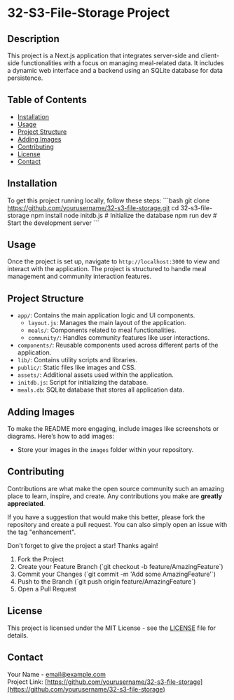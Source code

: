 
# 32-S3-File-Storage Project

## Description
This project is a Next.js application that integrates server-side and client-side functionalities with a focus on managing meal-related data. It includes a dynamic web interface and a backend using an SQLite database for data persistence.

## Table of Contents
- [Installation](#installation)
- [Usage](#usage)
- [Project Structure](#project-structure)
- [Adding Images](#adding-images)
- [Contributing](#contributing)
- [License](#license)
- [Contact](#contact)

## Installation
To get this project running locally, follow these steps:
\`\`\`bash
git clone https://github.com/yourusername/32-s3-file-storage.git
cd 32-s3-file-storage
npm install
node initdb.js  # Initialize the database
npm run dev     # Start the development server
\`\`\`

## Usage
Once the project is set up, navigate to `http://localhost:3000` to view and interact with the application. The project is structured to handle meal management and community interaction features.

## Project Structure
- `app/`: Contains the main application logic and UI components.
  - `layout.js`: Manages the main layout of the application.
  - `meals/`: Components related to meal functionalities.
  - `community/`: Handles community features like user interactions.
- `components/`: Reusable components used across different parts of the application.
- `lib/`: Contains utility scripts and libraries.
- `public/`: Static files like images and CSS.
- `assets/`: Additional assets used within the application.
- `initdb.js`: Script for initializing the database.
- `meals.db`: SQLite database that stores all application data.

## Adding Images
To make the README more engaging, include images like screenshots or diagrams. Here’s how to add images:
- Store your images in the `images` folder within your repository.

## Contributing
Contributions are what make the open source community such an amazing place to learn, inspire, and create. Any contributions you make are **greatly appreciated**.

If you have a suggestion that would make this better, please fork the repository and create a pull request. You can also simply open an issue with the tag "enhancement".

Don't forget to give the project a star! Thanks again!

1. Fork the Project
2. Create your Feature Branch (\`git checkout -b feature/AmazingFeature\`)
3. Commit your Changes (\`git commit -m 'Add some AmazingFeature'\`)
4. Push to the Branch (\`git push origin feature/AmazingFeature\`)
5. Open a Pull Request

## License
This project is licensed under the MIT License - see the [LICENSE](LICENSE) file for details.

## Contact
Your Name - email@example.com  
Project Link: [https://github.com/yourusername/32-s3-file-storage](https://github.com/yourusername/32-s3-file-storage)
